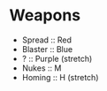 # Weapons
- Spread :: Red
- Blaster :: Blue
- ? :: Purple (stretch)
- Nukes :: M
- Homing :: H (stretch)
